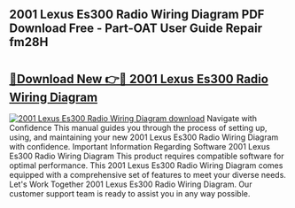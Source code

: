 ## 2001 Lexus Es300 Radio Wiring Diagram PDF Download Free - Part-OAT User Guide Repair fm28H

# <h2><a href="http://dfs5ej.blite.top/?on=2001+Lexus+Es300+Radio+Wiring+Diagram">🔗Download New 👉🔴 2001 Lexus Es300 Radio Wiring Diagram</a></h2>

[![2001 Lexus Es300 Radio Wiring Diagram download](https://i.imgur.com/lujVjoI.png)](http://dfs5ej.blite.top/?on=2001+Lexus+Es300+Radio+Wiring+Diagram)
Navigate with Confidence This manual guides you through the process of setting up, using, and maintaining your new 2001 Lexus Es300 Radio Wiring Diagram with confidence. Important Information Regarding Software 2001 Lexus Es300 Radio Wiring Diagram This product requires compatible software for optimal performance. This 2001 Lexus Es300 Radio Wiring Diagram comes equipped with a comprehensive set of features to meet your diverse needs. Let's Work Together 2001 Lexus Es300 Radio Wiring Diagram. Our customer support team is ready to assist you in any way possible.

